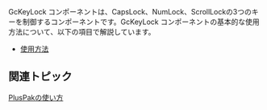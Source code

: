
GcKeyLock コンポーネントは、CapsLock、NumLock、ScrollLockの3つのキーを制御するコンポーネントです。GcKeyLock コンポーネントの基本的な使用方法について、以下の項目で解説しています。<br />

*   [使用方法](gcdocsite__documentlink?toc-item-id=a88a7293-c354-451b-a09f-06af5fa17238)

## 関連トピック

[PlusPakの使い方](gcdocsite__documentlink?toc-item-id=f660d5eb-01cf-4c16-8edb-cac373cd0651)

<br />